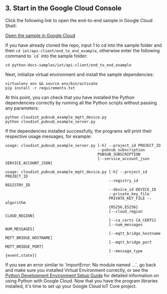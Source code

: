 ## 3. Start in the Google Cloud Console

Click the following link to open the end-to-end sample in Google Cloud Shell:

[Open the sample in Google Cloud](https://console.cloud.google.com/cloudshell/open?git_repo=https://github.com/GoogleCloudPlatform/python-docs-samples&page=editor&open_in_editor=iot/api-client/README.md)

If you have already cloned the repo, input 1 to cd into the sample folder and then `cd iot/api-client/end_to_end_example`, otherwise enter the following command to \``cd`\` into the sample folder:

```cd python-docs-samples/iot/api-client/end_to_end_example```

Next, initialize virtual environment and install the sample dependencies:

```
virtualenv env && source env/bin/activate
pip install -r requirements.txt
```

At this point, you can check that you have installed the Python dependencies correctly by running all the Python scripts without passing any parameters:

```
python cloudiot_pubsub_example_mqtt_device.py
python cloudiot_pubsub_example_server.py
```

If the dependencies installed successfully, the programs will print their respective usage messages, for example:

```
usage: cloudiot_pubsub_example_server.py [-h] --project_id PROJECT_ID
                                         --pubsub_subscription
                                         PUBSUB_SUBSCRIPTION
                                         [--service_account_json SERVICE_ACCOUNT_JSON]

usage: cloudiot_pubsub_example_mqtt_device.py [-h] --project_id PROJECT_ID
                                              --registry_id REGISTRY_ID
                                              --device_id DEVICE_ID
                                              --private_key_file
                                              PRIVATE_KEY_FILE --algorithm
                                              {RS256,ES256}
                                              [--cloud_region CLOUD_REGION]
                                              [--ca_certs CA_CERTS]
                                              [--num_messages NUM_MESSAGES]
                                              [--mqtt_bridge_hostname MQTT_BRIDGE_HOSTNAME]
                                              [--mqtt_bridge_port MQTT_BRIDGE_PORT]
                                              [--message_type {event,state}]
```

If you see an error similar to \`ImportError: No module named ...\`, go back and make sure you installed Virtual Environment correctly, or see the [Python Development Environment Setup Guide](https://cloud.google.com/python/setup) for detailed information on using Python with Google Cloud. Now that you have the program libraries installed, it's time to set up your Google Cloud IoT Core project.